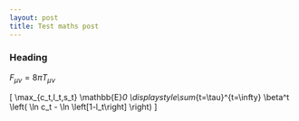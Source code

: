```yaml
---
layout: post
title: Test maths post
---
```


### Heading

$F_{\mu\nu} = 8\pi T_{\mu\nu}$

\[
\max_{c_t,l_t,s_t} \mathbb{E}_0 \displaystyle\sum_{t=\tau}^{t=\infty} \beta^t \left( \ln c_t - \ln \left[1-l_t\right] \right)
\]
